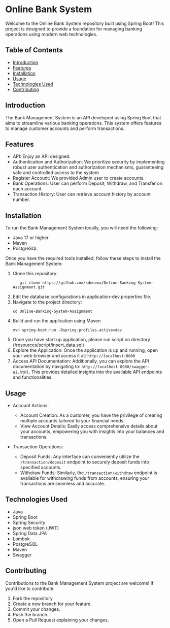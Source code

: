 # Online Bank System
Welcome to the Online Bank System repository built using Spring Boot! This project is designed to provide a foundation for managing banking operations using modern web technologies.

## Table of Contents
- [Introduction](#introduction)
- [Features](#features)
- [Installation](#installation)
- [Usage](#usage)
- [Technologies Used](#technologies-used)
- [Contributing](#contributing)


## Introduction

The Bank Management System is an API developed using Spring Boot that aims to streamline various banking operations. This system offers features to manage customer accounts and perform transactions.


## Features

- API: Enjoy an API designed.
- Authentication and Authorization: We prioritize security by implementing robust user authentication and authorization mechanisms, guaranteeing safe and controlled access to the system
- Register Account: We provided Admin user to create accounts.
- Bank Operations: User can perform Deposit, Withdraw, and Transfer on each account.
- Transaction History: User can retrieve account history by account number.


## Installation

To run the Bank Management System locally, you will need the following:
- Java 17 or higher
- Maven
- PostgreSQL

Once you have the required tools installed, follow these steps to install the Bank Management System:

1. Clone this repository:
    ```shell
       git clone https://github.com/sdenena/Online-Banking-System-Assignment.git
    ```
2. Edit the database configurations in application-dev.properties file.
3. Navigate to the project directory:
    ```shell
    cd Online-Banking-System-Assignment
    ```
4. Build and run the application using Maven
    ```shell
    mvn spring-boot:run -Dspring.profiles.active=dev
    ```
5. Once you have start up application, please run script on directory (/resources/script/insert_data.sql)
7. Explore the Application: Once the application is up and running, open your web browser and access it at: `http://localhost:8080`
8. Access API Documentation: Additionally, you can explore the API documentation by navigating to: `http://localhost:8080/swagger-ui.html`. This provides detailed insights into the available API endpoints and functionalities.


## Usage

- Account Actions:
   - Account Creation: As a customer, you have the privilege of creating multiple accounts tailored to your financial needs.
   - View Account Details: Easily access comprehensive details about your accounts, empowering you with insights into your balances and transactions.

- Transaction Operations:
  - Deposit Funds: Any interface can conveniently utilize the `/transaction/deposit` endpoint to securely deposit funds into specified accounts.
  - Withdraw Funds: Similarly, the `/transaction/withdraw` endpoint is available for withdrawing funds from accounts, ensuring your transactions are seamless and accurate.


## Technologies Used
- Java
- Spring Boot
- Spring Security
- json web token (JWT)
- Spring Data JPA
- Lombok
- PostgreSQL
- Maven
- Swagger



## Contributing
Contributions to the Bank Management System project are welcome! If you'd like to contribute:
1. Fork the repository.
2. Create a new branch for your feature.
3. Commit your changes.
4. Push the branch.
5. Open a Pull Request explaining your changes.
